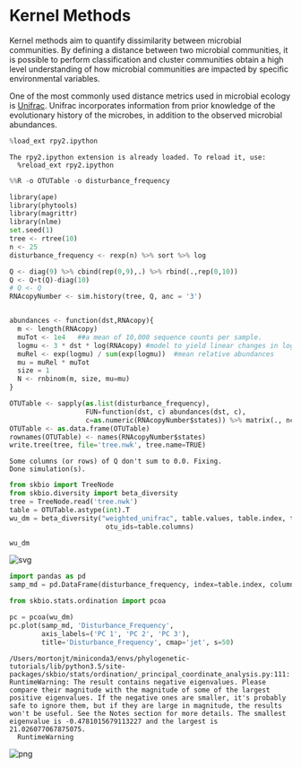 
# Kernel Methods

Kernel methods aim to quantify dissimilarity between microbial communities.  By defining a distance between two microbial communities, it is possible to perform classification and cluster communities obtain a high level understanding of how microbial communities are impacted by specific environmental variables.

One of the most commonly used distance metrics used in microbial ecology is [Unifrac](http://aem.asm.org/content/71/12/8228.short).  Unifrac incorporates information from prior knowledge of the evolutionary history of the microbes, in addition to the observed microbial abundances.


```python
%load_ext rpy2.ipython
```

    The rpy2.ipython extension is already loaded. To reload it, use:
      %reload_ext rpy2.ipython



```python
%%R -o OTUTable -o disturbance_frequency

library(ape)
library(phytools)
library(magrittr)
library(nlme)
set.seed(1)
tree <- rtree(10)
n <- 25
disturbance_frequency <- rexp(n) %>% sort %>% log

Q <- diag(9) %>% cbind(rep(0,9),.) %>% rbind(.,rep(0,10)) 
Q <- Q+t(Q)-diag(10)
# Q <- Q
RNAcopyNumber <- sim.history(tree, Q, anc = '3')


abundances <- function(dst,RNAcopy){
  m <- length(RNAcopy)
  muTot <- 1e4   ##a mean of 10,000 sequence counts per sample.
  logmu <- 3 * dst * log(RNAcopy) #model to yield linear changes in log-ratios
  muRel <- exp(logmu) / sum(exp(logmu))  #mean relative abundances 
  mu = muRel * muTot
  size = 1
  N <- rnbinom(m, size, mu=mu)
}

OTUTable <- sapply(as.list(disturbance_frequency),
                   FUN=function(dst, c) abundances(dst, c),
                   c=as.numeric(RNAcopyNumber$states)) %>% matrix(., ncol=n, byrow=F)
OTUTable <- as.data.frame(OTUTable)
rownames(OTUTable) <- names(RNAcopyNumber$states)
write.tree(tree, file='tree.nwk', tree.name=TRUE)
```


    Some columns (or rows) of Q don't sum to 0.0. Fixing.
    Done simulation(s).




```python
from skbio import TreeNode
from skbio.diversity import beta_diversity
tree = TreeNode.read('tree.nwk')
table = OTUTable.astype(int).T
wu_dm = beta_diversity("weighted_unifrac", table.values, table.index, tree=tree,
                        otu_ids=table.columns)
```


```python
wu_dm
```




![svg](output_4_0.svg)




```python
import pandas as pd
samp_md = pd.DataFrame(disturbance_frequency, index=table.index, columns=['Disturbance_Frequency'])
```


```python
from skbio.stats.ordination import pcoa

pc = pcoa(wu_dm)
pc.plot(samp_md, 'Disturbance_Frequency',
        axis_labels=('PC 1', 'PC 2', 'PC 3'),
        title='Disturbance_Frequency', cmap='jet', s=50)
```

    /Users/mortonjt/miniconda3/envs/phylogenetic-tutorials/lib/python3.5/site-packages/skbio/stats/ordination/_principal_coordinate_analysis.py:111: RuntimeWarning: The result contains negative eigenvalues. Please compare their magnitude with the magnitude of some of the largest positive eigenvalues. If the negative ones are smaller, it's probably safe to ignore them, but if they are large in magnitude, the results won't be useful. See the Notes section for more details. The smallest eigenvalue is -0.4781015679113227 and the largest is 21.026077067875075.
      RuntimeWarning





![png](output_6_1.png)




```python

```
